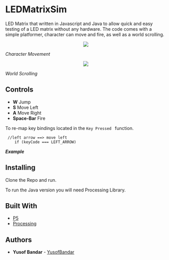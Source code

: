 # LEDMatrixSim
LED Matrix that written in Javascript and Java to allow quick and easy testing of a LED matrix without any hardware. The code comes with a simple platformer, character can move and fire, as well as a world scrolling.

<p align="center">
<img align="center" src="https://github.com/Air92/Project-CAD/blob/master/Documents/Air92%20Images/Logo.PNG"/>
 </p>

*Character Movement*

<p align="center">
<img align="center" src="https://github.com/Air92/Project-CAD/blob/master/Documents/Air92%20Images/Logo.PNG"/>
 </p>

*World Scrolling*

## Controls

- **W** Jump
- **S** Move Left
- **A** Move Right
- **Space-Bar** Fire

To re-map key bindings located in the ```Key Pressed ``` function.

```
 //left arrow ==> move left
    if (keyCode === LEFT_ARROW)
```
***Example***

## Installing
Clone the Repo and run.

To run the Java version you will need Processing Library.

## Built With

* [P5](https://p5js.org/)
* [Processing](https://processing.org/)


## Authors
* **Yusof Bandar** - [YusofBandar](https://github.com/YusofBandar)

